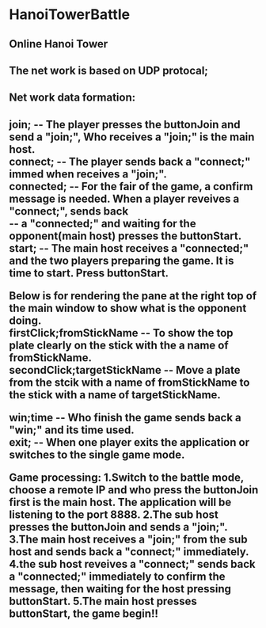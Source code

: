 # HanoiTowerBattle


<h2>Online Hanoi Tower</h2>

<h2>The net work is based on UDP protocal;</h2>
<h2>Net work data formation:<h2>
<strong>
join;         -- The player presses the buttonJoin and send a "join;", Who receives a "join;" is the main host.<br>
connect;      -- The player sends back a "connect;" immed when receives a "join;".<br>
connected;    -- For the fair of the game, a confirm message is needed. When a player reveives a "connect;", sends back  <br>
              -- a "connected;" and waiting for the opponent(main host) presses the buttonStart. <br>
start;        -- The main host receives a "connected;" and the two players preparing the game. It is time to start. Press buttonStart. <br>

Below is for rendering the pane at the right top of the main window to show what is the opponent doing.<br>
firstClick;fromStickName   -- To show the top plate clearly on the stick with the a name of fromStickName. <br>
secondClick;targetStickName  -- Move a plate from the stcik with a name of fromStickName to the stick with a name of targetStickName.<br>

win;time      -- Who finish the game sends back a "win;" and its time used.<br>
exit;         -- When one player exits the application or switches to the single game mode.<br>

</strong>

<strong>
<p>
<font>
  Game processing:
  1.Switch to the battle mode, choose a remote IP and who press the buttonJoin first is the main host. The application will be  listening to the port 8888.
  2.The sub host presses the buttonJoin and sends a "join;".
  3.The main host receives a "join;" from the sub host and sends back a "connect;" immediately.
  4.the sub host reveives a "connect;" sends back a "connected;" immediately to confirm the message, then waiting for the host pressing buttonStart.
  5.The main host presses buttonStart, the game begin!! 
   
</font>
</p>

</strong>








